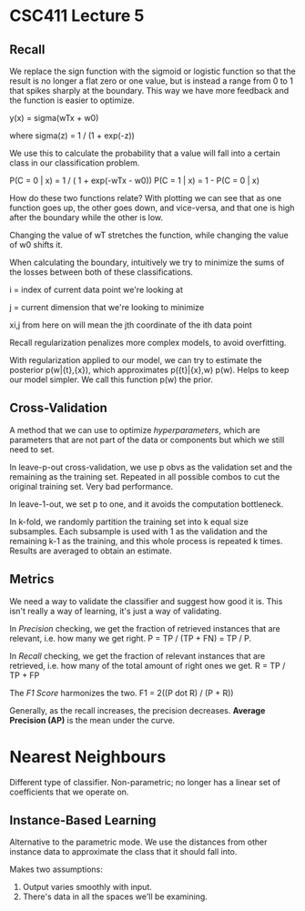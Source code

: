 CSC411 Lecture 5
=================

Recall
----------

We replace the sign function with the sigmoid or
logistic function so that the result is no longer
a flat zero or one value, but is instead a range from
0 to 1 that spikes sharply at the boundary. This way
we have more feedback and the function is easier to
optimize.

y(x) = sigma(wTx + w0)

where sigma(z) = 1 / (1 + exp(-z))

We use this to calculate the probability that a value will
fall into a certain class in our classification problem.

P(C = 0 | x) = 1 / ( 1 +  exp(-wTx - w0))
P(C = 1 | x) = 1 - P(C = 0 | x)

How do these two functions relate? With plotting we can see that
as one function goes up, the other goes down, and vice-versa,
and that one is high after the boundary while the other is low.

Changing the value of wT stretches the function, while changing the
value of w0 shifts it.

When calculating the boundary, intuitively we try to minimize the
sums of the losses between both of these classifications.

i = index of current data point we're looking at

j = current dimension that we're looking to minimize

xi,j from here on will mean the jth coordinate of the ith data point

Recall regularization penalizes more complex models, to avoid overfitting.

With regularization applied to our model, we can try to estimate
the posterior p(w|{t},{x}), which approximates p({t}|{x},w) p(w).
Helps to keep our model simpler. We call this function p(w) the prior.

Cross-Validation
------------------

A method that we can use to optimize *hyperparameters*, which are parameters
that are not part of the data or components but which we still need to set.

In leave-p-out cross-validation, we use p obvs as the validation set and 
the remaining as the training set. Repeated in all possible combos to cut
the original training set. Very bad performance.

In leave-1-out, we set p to one, and it avoids the computation bottleneck.

In k-fold, we randomly partition the training set into k equal size subsamples.
Each subsample is used with 1 as the validation and the remaining k-1 as the
training, and this whole process is repeated k times. Results are averaged
to obtain an estimate.

Metrics
-----------

We need a way to validate the classifier and suggest how good it is. This
isn't really a way of learning, it's just a way of validating.

In *Precision* checking, we get the fraction of retrieved instances that are
relevant, i.e. how many we get right. P = TP / (TP + FN) = TP / P.

In *Recall* checking, we get the fraction of relevant instances that are
retrieved, i.e. how many of the total amount of right ones we get. R = TP / TP + FP

The *F1 Score* harmonizes the two. F1 = 2((P dot R) / (P + R))

Generally, as the recall increases, the precision decreases. **Average Precision
(AP)** is the mean under the curve.

Nearest Neighbours
====================

Different type of classifier. Non-parametric; no longer has a linear set of
coefficients that we operate on.

Instance-Based Learning
-------------------------

Alternative to the parametric mode. We use the distances from other instance
data to approximate the class that it should fall into.

Makes two assumptions:

1. Output varies smoothly with input.
2. There's data in all the spaces we'll be examining.
